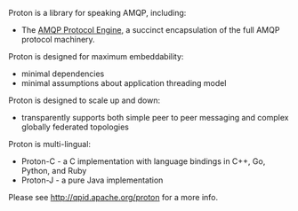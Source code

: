 
Proton is a library for speaking AMQP, including:

- The [AMQP Protocol Engine](engine/engine.html), a succinct encapsulation of the full
  AMQP protocol machinery.

Proton is designed for maximum embeddability:

- minimal dependencies
- minimal assumptions about application threading model

Proton is designed to scale up and down:

- transparently supports both simple peer to peer messaging and complex
globally federated topologies

Proton is multi-lingual:

- Proton-C - a C implementation with language bindings in C++, Go, Python, and Ruby
- Proton-J - a pure Java implementation

Please see http://qpid.apache.org/proton for a more info.


